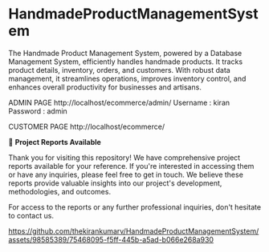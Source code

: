 # HandmadeProductManagementSystem
The Handmade Product Management System, powered by a Database Management System, efficiently handles handmade products. It tracks product details, inventory, orders, and customers. With robust data management, it streamlines operations, improves inventory control, and enhances overall productivity for businesses and artisans.

ADMIN PAGE
http://localhost/ecommerce/admin/
Username : kiran
Password : admin

CUSTOMER PAGE
http://localhost/ecommerce/

📝 **Project Reports Available**

Thank you for visiting this repository! We have comprehensive project reports available for your reference. If you're interested in accessing them or have any inquiries, please feel free to get in touch. We believe these reports provide valuable insights into our project's development, methodologies, and outcomes.

For access to the reports or any further professional inquiries, don't hesitate to contact us.

https://github.com/thekirankumarv/HandmadeProductManagementSystem/assets/98585389/75468095-f5ff-445b-a5ad-b066e268a930
